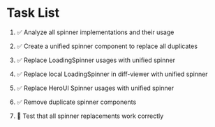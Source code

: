 # Task List

1. ✅ Analyze all spinner implementations and their usage

2. ✅ Create a unified spinner component to replace all duplicates

3. ✅ Replace LoadingSpinner usages with unified spinner

4. ✅ Replace local LoadingSpinner in diff-viewer with unified spinner

5. ✅ Replace HeroUI Spinner usages with unified spinner

6. ✅ Remove duplicate spinner components

7. 🔄 Test that all spinner replacements work correctly
